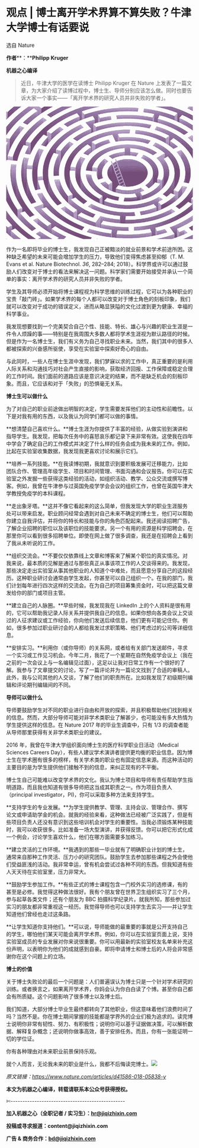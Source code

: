 # 观点 | 博士离开学术界算不算失败？牛津大学博士有话要说

选自 Nature

**作者****：****Philipp Kruger**

**机器之心编译**

> 近日，牛津大学的医学在读博士 Philipp Kruger 在 Nature 上发表了一篇文章，为大家介绍了读博过程中，博士生、导师分别应该怎么做。同时也要告诉大家一个事实——「离开学术界的研究人员并非失败的学者」。

![](img/8f23ac899ca1ef0be16dfcedacdd9217-fs8.png)

作为一名即将毕业的博士生，我发现自己正被黯淡的就业前景和学术前途所困。这种缺乏希望的未来可能会增加学生的压力，导致他们变得焦虑甚至抑郁（T. M. Evans et al. Nature Biotechnol. *36*, 282–284; 2018）。科学界或许可以通过鼓励人们改变对于博士的看法来解决这一问题。科学家们需要开始接受并承认一个简单的事实：离开学术界的研究人员并非失败的学者。

学生及其导师必须开始将博士课程视为科学思维的训练过程，它可以为各种职业的宝贵「敲门砖」。如果学术界的每个人都可以改变对于博士角色的刻板印象，我们就可以改变对于成功的错误定义，进而从略显狭隘的文化过渡到更为健康、幸福的科学事业。

我发现想要找到一个完美契合自己个性、技能、特长、雄心与兴趣的职业生涯是一件令人烦躁的事——特别是在我周围大多数人都将学术生涯视为默认路径的时候。但是作为一名博士生，我们有义务为自己寻找职业未来。当然，我们其中的很多人都被探索的兴奋感所驱使，享受在实验室中探索好奇心的自由。

与此同时，一些人在博士生涯中发现，我们梦寐以求的工作中，真正重要的是利用人际关系和沟通技巧对社会产生直接的影响，获取经济回报、工作保障或稳定合理的工作时间。我们面前的道路应该是意识决定的结果，而不是缺乏机会的刻板印象。而且，它应该和对于「失败」的恐惧毫无关系。

**博士生可以做什么**

为了对自己的职业前途做出明智的决定，学生需要发挥他们的主动性和前瞻性。以下是对我有用的东西，以及我认为同学们都可以做的事情。

**想清楚自己喜欢什么。**博士生涯为你提供了丰富的经验，从做实验到演讲和指导学生。我发现，把每次任务中的喜怒哀乐都记录下来非常有效。这使我在四年中学会了确定自己的工作模式并决定了什么样的任务会成为我未来的工作。例如，比起在实验室收集数据，我发现我更喜欢讨论和展示它们。

**培养一系列技能。**在我读博初期，我就意识到要积极发展可迁移能力，比如团队合作、管理高年级学生、项目和时间管理、书面沟通和会议报告。你可以在实验室之外发掘一些获得这类经验的活动，如组织活动、教学、公众交流或撰写博客。例如，我曾在牛津参与过英国免疫学学会会议的组织工作，也曾在英国牛津大学教授免疫学的本科课程。

**走出象牙塔。**这并不像它看起来的这么简单，但我发现大学的职业生涯服务处可以带来启发。职业顾问经常会遇到对自己未来不确定的博士生，他们可以帮助你建立自我评估，并将你的特长和技能与你的角色匹配起来。我还阅读招聘广告，了解企业招聘的职位以及该职位的技能要求。另一个有用的资源是科学招聘会，在那里你可以看到很多招聘单位。即使在网上做了很多调查，我还是在招聘会上看到了我从未听说的工作。

**组织交流会。**不要仅仅依靠线上文章和博客来了解某个职位的真实情况。对我来说，最本质的见解是通过与那些真正从事该项工作的人交谈得来的。我发现，那些决定走出实验室从事其他职业的人知道个中难处，而且愿意分享自己的这段经历。这种职业研讨会通常由学生发起，你甚至可以自己组织一个。在我的部门，我们计划每年进行四次这样的交流会。在为自己的项目筹集资金时，可以把这篇文章发给你的部门或项目主管。

**建立自己的人脉圈。**早些时候，我发现我在 LinkedIn 上的个人资料是很有用的，它可以帮助我记录人际关系并提供我自己的信息。如果你想向各类会议上交谈过的人征求建议或工作经验，你向他们发送后续信息，他们更有可能记住你。例如，很多参加过职业研讨会的人都给我发过求职策略、他们考虑过的公司等详细信息。

**安排实习。**利用你（或你导师）的关系网，或者给有关部门发送邮件，寻求一个实习或工作见习机会。今年二月，我花了一个星期在自然免疫学会议上（我在之前的一次会议上与一名编辑见过面），这足以让我对日常工作有一个很好的了解。我参与了文章提交的讨论，写了一篇评论并为一篇论文找到了合适的审稿人。此外，我与公司其他的人交谈，了解了他们的职责所在。比如我发现了初级期刊编辑和评论期刊编辑间的不同。

**导师可以做什么**

导师要鼓励学生对不同的职业进行自由和开放的探索，并且积极帮助他们找到相关的信息。然而，大部分导师可能对非学术类职业了解甚少，也可能没有多大热情为学生提供这样的信息。在 Nature 2017 年的毕业生调查中，只有 1/3 的调查者能从导师那里获得有关非学术类职业的建议。

2016 年，我曾在牛津大学组织面向博士生的医疗科学职业日活动（Medical Sciences Careers Day），有些人建议学术演讲者提供更均衡的职业信息。因为博士生在学术圈有很多的榜样，有关学术类的职业也有固定信息来源。而这种活动的主要目的是为学生提供他们接触不到的信息，来纠正现有的不平衡。

博士生自己可能难以改变学术界的文化。我认为博士项目和导师有责任帮助学生指明道路，而且我也知道有很多导师把这当成其职责之一。作为项目负责人（principal investigator，PI)，你可以采取多种方法来支持学生。

**支持学生的专业发展。**为学生提供教学、管理、主持会议、管理合作、撰写论文或申请助学金的机会。就我的经验来看，这种做法已经被广泛实践了，但是有些项目负责人还没有意识到这些培训机会对学生的重要性。当我必须锻炼某种技能时，我可以收获很多。比如准备一场大型演讲，并获得反馈。你可以把它形式化成一个例会，讨论学生喜欢什么，他们在哪方面需要多加练习。

**建立灵活的工作环境。**我遇到的那些一毕业就有了明确职业计划的博士生，通常来自那种工作灵活、压力小的研究团队。鼓励学生去参加那些课程之外会使他们受益匪浅的活动。我非常幸运，曾有机会尝试过各种不同的东西。但我知道有些人天天待在实验室里，压力非常大。

**鼓励学生参加工作。**有些正式的博士课程包含一门校外实习的选修课，有的甚至是必修。我觉得这种做法很好。我有个朋友曾在世界卫生组织实习了三个月，参与起草各类文件；还有个朋友为 BBC 拍摄科学纪录片。就我所知，那些参加过实习的朋友都非常重视这一经历。我觉得导师也可以支持学生去实习——并让学生知道他们曾经也走过这条路。

**让学生知道你支持他们。**可以说，导师能做的最重要的事就是公开支持自己的学生，哪怕他们某天可能会离开学术界。例如，你可以在实验室页面上说，支持实验室成员的专业发展对你来说很重要。你可以用最新的实验室校友名单来补充这份声明，以表明你为他们的成就感到自豪。即将申请博士和博士后的人将会非常感谢你在这个问题上的立场。

**博士的价值**

关于博士失败论的最后一个问题是：人们普遍误认为博士只是一个针对学术研究的训练。或者换言之，如果离开学术界，你妈会认为你白白读了个博。甚至你自己都会有所质疑。这个问题影响了很多博士以及博士后。

我们知道，大部分博士毕业生最终都转向了其他职业，但这意味着他们浪费时间了吗？当然不是。你在博士期间掌握的技能都是学界外的企业们极为追求的。读完博士说明你非常有韧性、努力、有积极性；说明你可以基于证据做决策，可以解析数据、解释复杂概念；还说明你做事高效，善于安排任务。而且，你有一张能证明一切的学位证。

你有各种理由对未来职业前景保持乐观。

就个人而言，无论我未来的职业是什么，我都不后悔读完博士。![](img/2d1c94eb4a4ba15f356c96c72092e02b-fs8.png)

*原文链接：https://www.nature.com/articles/d41586-018-05838-y*

****本文为机器之心编译，**转载请联系本公众号获得授权****。**

✄------------------------------------------------

**加入机器之心（全职记者 / 实习生）：hr@jiqizhixin.com**

**投稿或寻求报道：**content**@jiqizhixin.com**

**广告 & 商务合作：bd@jiqizhixin.com**